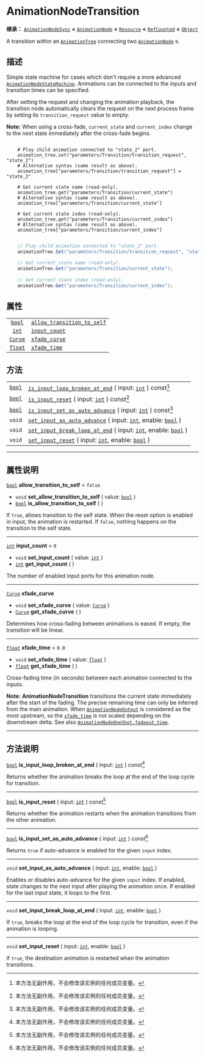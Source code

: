 <!-- ⚠ 请勿编辑本文件 ⚠ -->
<!-- 本文档使用脚本从 WeDot 引擎源码仓库生成。 -->
<!-- 生成脚本：https://github.com/WeDot-Engine/WeDot/tree/4.3/doc/tools/make_md.py； -->
<!-- 原文件：https://github.com/WeDot-Engine/WeDot/tree/4.3/doc/classes/AnimationNodeTransition.xml。 -->

<div id="_class_animationnodetransition"></div>

# AnimationNodeTransition

**继承：** [`AnimationNodeSync`](class_animationnodesync.md) **<** [`AnimationNode`](class_animationnode.md) **<** [`Resource`](class_resource.md) **<** [`RefCounted`](class_refcounted.md) **<** [`Object`](class_object.md)

A transition within an [`AnimationTree`](class_animationtree.md) connecting two [`AnimationNode`](class_animationnode.md) s.

## 描述

Simple state machine for cases which don't require a more advanced [`AnimationNodeStateMachine`](class_animationnodestatemachine.md). Animations can be connected to the inputs and transition times can be specified.

After setting the request and changing the animation playback, the transition node automatically clears the request on the next process frame by setting its `transition_request` value to empty.

 **Note:** When using a cross-fade, `current_state` and `current_index` change to the next state immediately after the cross-fade begins.



```gdscript

    # Play child animation connected to "state_2" port.
    animation_tree.set("parameters/Transition/transition_request", "state_2")
    # Alternative syntax (same result as above).
    animation_tree["parameters/Transition/transition_request"] = "state_2"
    
    # Get current state name (read-only).
    animation_tree.get("parameters/Transition/current_state")
    # Alternative syntax (same result as above).
    animation_tree["parameters/Transition/current_state"]
    
    # Get current state index (read-only).
    animation_tree.get("parameters/Transition/current_index")
    # Alternative syntax (same result as above).
    animation_tree["parameters/Transition/current_index"]
```

```csharp

    // Play child animation connected to "state_2" port.
    animationTree.Set("parameters/Transition/transition_request", "state_2");
    
    // Get current state name (read-only).
    animationTree.Get("parameters/Transition/current_state");
    
    // Get current state index (read-only).
    animationTree.Get("parameters/Transition/current_index");
```







## 属性

|||
|:-:|:--|
| [`bool`](class_bool.md)   | [`allow_transition_to_self`](#class_animationnodetransition_property_allow_transition_to_self) | ``false`` |
| [`int`](class_int.md)     | [`input_count`](#class_animationnodetransition_property_input_count)                           | ``0``     |
| [`Curve`](class_curve.md) | [`xfade_curve`](#class_animationnodetransition_property_xfade_curve)                           |           |
| [`float`](class_float.md) | [`xfade_time`](#class_animationnodetransition_property_xfade_time)                             | ``0.0``   |

## 方法

|||
|:-:|:--|
| [`bool`](class_bool.md) | [`is_input_loop_broken_at_end`](class_animationnodetransitionmd#class_animationnodetransition_method_is_input_loop_broken_at_end) ( input: [`int`](class_int.md) ) const[^const]                    |
| [`bool`](class_bool.md) | [`is_input_reset`](class_animationnodetransitionmd#class_animationnodetransition_method_is_input_reset) ( input: [`int`](class_int.md) ) const[^const]                                              |
| [`bool`](class_bool.md) | [`is_input_set_as_auto_advance`](class_animationnodetransitionmd#class_animationnodetransition_method_is_input_set_as_auto_advance) ( input: [`int`](class_int.md) ) const[^const]                  |
| `void`                  | [`set_input_as_auto_advance`](class_animationnodetransitionmd#class_animationnodetransition_method_set_input_as_auto_advance) ( input: [`int`](class_int.md), enable: [`bool`](class_bool.md) )     |
| `void`                  | [`set_input_break_loop_at_end`](class_animationnodetransitionmd#class_animationnodetransition_method_set_input_break_loop_at_end) ( input: [`int`](class_int.md), enable: [`bool`](class_bool.md) ) |
| `void`                  | [`set_input_reset`](class_animationnodetransitionmd#class_animationnodetransition_method_set_input_reset) ( input: [`int`](class_int.md), enable: [`bool`](class_bool.md) )                         |

<!-- rst-class:: classref-section-separator -->

---

## 属性说明

<div id="_class_animationnodetransition_property_allow_transition_to_self"></div>

[`bool`](class_bool.md) **allow_transition_to_self** = ``false`` <div id="class_animationnodetransition_property_allow_transition_to_self"></div>

- `void` **set_allow_transition_to_self** ( value: [`bool`](class_bool.md) )
- [`bool`](class_bool.md) **is_allow_transition_to_self** ( )

If `true`, allows transition to the self state. When the reset option is enabled in input, the animation is restarted. If `false`, nothing happens on the transition to the self state.

<!-- rst-class:: classref-item-separator -->

---

<div id="_class_animationnodetransition_property_input_count"></div>

[`int`](class_int.md) **input_count** = ``0`` <div id="class_animationnodetransition_property_input_count"></div>

- `void` **set_input_count** ( value: [`int`](class_int.md) )
- [`int`](class_int.md) **get_input_count** ( )

The number of enabled input ports for this animation node.

<!-- rst-class:: classref-item-separator -->

---

<div id="_class_animationnodetransition_property_xfade_curve"></div>

[`Curve`](class_curve.md) **xfade_curve** <div id="class_animationnodetransition_property_xfade_curve"></div>

- `void` **set_xfade_curve** ( value: [`Curve`](class_curve.md) )
- [`Curve`](class_curve.md) **get_xfade_curve** ( )

Determines how cross-fading between animations is eased. If empty, the transition will be linear.

<!-- rst-class:: classref-item-separator -->

---

<div id="_class_animationnodetransition_property_xfade_time"></div>

[`float`](class_float.md) **xfade_time** = ``0.0`` <div id="class_animationnodetransition_property_xfade_time"></div>

- `void` **set_xfade_time** ( value: [`float`](class_float.md) )
- [`float`](class_float.md) **get_xfade_time** ( )

Cross-fading time (in seconds) between each animation connected to the inputs.

 **Note:** **AnimationNodeTransition** transitions the current state immediately after the start of the fading. The precise remaining time can only be inferred from the main animation. When [`AnimationNodeOutput`](class_animationnodeoutput.md) is considered as the most upstream, so the [`xfade_time`](#class_animationnodetransition_property_xfade_time) is not scaled depending on the downstream delta. See also [`AnimationNodeOneShot.fadeout_time`](#class_animationnodeoneshot_property_fadeout_time).

<!-- rst-class:: classref-section-separator -->

---

## 方法说明

<div id="_class_animationnodetransition_method_is_input_loop_broken_at_end"></div>

[`bool`](class_bool.md) **is_input_loop_broken_at_end** ( input: [`int`](class_int.md) ) const[^const]<div id="class_animationnodetransition_method_is_input_loop_broken_at_end"></div>

Returns whether the animation breaks the loop at the end of the loop cycle for transition.

<!-- rst-class:: classref-item-separator -->

---

<div id="_class_animationnodetransition_method_is_input_reset"></div>

[`bool`](class_bool.md) **is_input_reset** ( input: [`int`](class_int.md) ) const[^const]<div id="class_animationnodetransition_method_is_input_reset"></div>

Returns whether the animation restarts when the animation transitions from the other animation.

<!-- rst-class:: classref-item-separator -->

---

<div id="_class_animationnodetransition_method_is_input_set_as_auto_advance"></div>

[`bool`](class_bool.md) **is_input_set_as_auto_advance** ( input: [`int`](class_int.md) ) const[^const]<div id="class_animationnodetransition_method_is_input_set_as_auto_advance"></div>

Returns `true` if auto-advance is enabled for the given `input` index.

<!-- rst-class:: classref-item-separator -->

---

<div id="_class_animationnodetransition_method_set_input_as_auto_advance"></div>

`void` **set_input_as_auto_advance** ( input: [`int`](class_int.md), enable: [`bool`](class_bool.md) )<div id="class_animationnodetransition_method_set_input_as_auto_advance"></div>

Enables or disables auto-advance for the given `input` index. If enabled, state changes to the next input after playing the animation once. If enabled for the last input state, it loops to the first.

<!-- rst-class:: classref-item-separator -->

---

<div id="_class_animationnodetransition_method_set_input_break_loop_at_end"></div>

`void` **set_input_break_loop_at_end** ( input: [`int`](class_int.md), enable: [`bool`](class_bool.md) )<div id="class_animationnodetransition_method_set_input_break_loop_at_end"></div>

If `true`, breaks the loop at the end of the loop cycle for transition, even if the animation is looping.

<!-- rst-class:: classref-item-separator -->

---

<div id="_class_animationnodetransition_method_set_input_reset"></div>

`void` **set_input_reset** ( input: [`int`](class_int.md), enable: [`bool`](class_bool.md) )<div id="class_animationnodetransition_method_set_input_reset"></div>

If `true`, the destination animation is restarted when the animation transitions.

[^virtual]: 本方法通常需要用户覆盖才能生效。
[^const]: 本方法无副作用，不会修改该实例的任何成员变量。
[^vararg]: 本方法除了能接受在此处描述的参数外，还能够继续接受任意数量的参数。
[^constructor]: 本方法用于构造某个类型。
[^static]: 调用本方法无需实例，可直接使用类名进行调用。
[^operator]: 本方法描述的是使用本类型作为左操作数的有效运算符。
[^bitfield]: 这个值是由下列位标志构成位掩码的整数。
[^void]: 无返回值。
